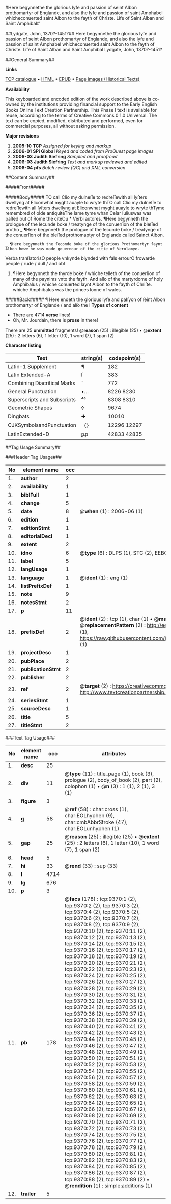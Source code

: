 #Here begynnethe the glorious lyfe and passion of seint Albon prothomartyr of Englande, and also the lyfe and passion of saint Amphabel whicheconuerted saint Albon to the fayth of Christe. Life of Saint Alban and Saint Amphibal#

##Lydgate, John, 1370?-1451?##
Here begynnethe the glorious lyfe and passion of seint Albon prothomartyr of Englande, and also the lyfe and passion of saint Amphabel whicheconuerted saint Albon to the fayth of Christe.
Life of Saint Alban and Saint Amphibal
Lydgate, John, 1370?-1451?

##General Summary##

**Links**

[TCP catalogue](http://www.ota.ox.ac.uk/tcp/)  • 
[HTML](http://tei.it.ox.ac.uk/tcp/Texts-HTML/free/A15/A15310.html)  • 
[EPUB](http://tei.it.ox.ac.uk/tcp/Texts-EPUB/free/A15/A15310.epub) • 
[Page images (Historical Texts)](https://data.historicaltexts.jisc.ac.uk/view?pubId=eebo-99844546e&pageId=eebo-99844546e-9370-1)

**Availability**

This keyboarded and encoded edition of the
	       work described above is co-owned by the institutions
	       providing financial support to the Early English Books
	       Online Text Creation Partnership. This Phase I text is
	       available for reuse, according to the terms of Creative
	       Commons 0 1.0 Universal. The text can be copied,
	       modified, distributed and performed, even for
	       commercial purposes, all without asking permission.

**Major revisions**

1. __2005-10__ __TCP__ *Assigned for keying and markup*
1. __2006-01__ __SPi Global__ *Keyed and coded from ProQuest page images*
1. __2006-03__ __Judith Siefring__ *Sampled and proofread*
1. __2006-03__ __Judith Siefring__ *Text and markup reviewed and edited*
1. __2006-04__ __pfs__ *Batch review (QC) and XML conversion*

##Content Summary##

#####Front#####

#####Body#####
TO call Clio my dulneſſe to redreſſewith all ſyſters dwellyng at Eliconwhat myght auayle to wryte thTO call Clio my dulneſſe to redreſſewith all ſyſters dwellyng at Eliconwhat myght auayle to wryte thTyme remembred of olde antiquiteThe ſame tyme whan Ceſar Iuliuswas was paſſed out of Rome the citeOu
      * Verbi autores.
¶Here begynneth the prologue of the ſecunde boke / treatynge of the conuerſion of the bleſſed protho
    _ ¶Here begynneth the prologue of the ſecunde boke / treatynge of the conuerſion of the bleſſed prothomaptyr of Englande called Sainct Albon.

    _ ¶Here begynneth the ſeconde boke of the glorious Prothomartyr ſaynt Albon howe he was made gouernour of the citie of Verolamye.
Verba tranſlatorisO people vnkynde blynded with fals errourO frowarde people / rude / dull / and obſ
1. ¶Here begynneth the thyrde boke / whiche telleth of the conuerſion of many of the paynims vnto the fayth. And alſo of the martyrdome of holy Amphibalus / whiche conuerted ſaynt Albon to the fayth of Chriſte. whiche Amphibalus was the princes ſonne of wales.

#####Back#####
¶ Here endeth the glorious lyfe and paſſyon of ſeint Albon prothomartyr of Englande / and alſo the l
**Types of content**

  * There are 4714 **verse** lines!
  * Oh, Mr. Jourdain, there is **prose** in there!

There are 25 **ommitted** fragments! 
 @__reason__ (25) : illegible (25)  •  @__extent__ (25) : 2 letters (6), 1 letter (10), 1 word (7), 1 span (2)

**Character listing**


|Text|string(s)|codepoint(s)|
|---|---|---|
|Latin-1 Supplement|¶|182|
|Latin Extended-A|ſ|383|
|Combining             Diacritical Marks|̄|772|
|General Punctuation|•…|8226 8230|
|Superscripts             and Subscripts|⁴⁶|8308 8310|
|Geometric Shapes|◊|9674|
|Dingbats|✚|10010|
|CJKSymbolsandPunctuation|〈〉|12296 12297|
|LatinExtended-D|ꝑꝓ|42833 42835|

##Tag Usage Summary##

###Header Tag Usage###

|No|element name|occ|attributes|
|---|---|---|---|
|1.|__author__|2||
|2.|__availability__|1||
|3.|__biblFull__|1||
|4.|__change__|5||
|5.|__date__|8| @__when__ (1) : 2006-06 (1)|
|6.|__edition__|1||
|7.|__editionStmt__|1||
|8.|__editorialDecl__|1||
|9.|__extent__|2||
|10.|__idno__|6| @__type__ (6) : DLPS (1), STC (2), EEBO-CITATION (1), PROQUEST (1), VID (1)|
|11.|__label__|5||
|12.|__langUsage__|1||
|13.|__language__|1| @__ident__ (1) : eng (1)|
|14.|__listPrefixDef__|1||
|15.|__note__|9||
|16.|__notesStmt__|2||
|17.|__p__|11||
|18.|__prefixDef__|2| @__ident__ (2) : tcp (1), char (1)  •  @__matchPattern__ (2) : ([0-9\-]+):([0-9IVX]+) (1), (.+) (1)  •  @__replacementPattern__ (2) : http://eebo.chadwyck.com/downloadtiff?vid=$1&page=$2 (1), https://raw.githubusercontent.com/textcreationpartnership/Texts/master/tcpchars.xml#$1 (1)|
|19.|__projectDesc__|1||
|20.|__pubPlace__|2||
|21.|__publicationStmt__|2||
|22.|__publisher__|2||
|23.|__ref__|2| @__target__ (2) : https://creativecommons.org/publicdomain/zero/1.0/ (1), http://www.textcreationpartnership.org/docs/. (1)|
|24.|__seriesStmt__|1||
|25.|__sourceDesc__|1||
|26.|__title__|5||
|27.|__titleStmt__|2||


###Text Tag Usage###

|No|element name|occ|attributes|
|---|---|---|---|
|1.|__desc__|25||
|2.|__div__|11| @__type__ (11) : title_page (1), book (3), prologue (2), body_of_book (2), part (2), colophon (1)  •  @__n__ (3) : 1 (1), 2 (1), 3 (1)|
|3.|__figure__|3||
|4.|__g__|58| @__ref__ (58) : char:cross (1), char:EOLhyphen (9), char:cmbAbbrStroke (47), char:EOLunhyphen (1)|
|5.|__gap__|25| @__reason__ (25) : illegible (25)  •  @__extent__ (25) : 2 letters (6), 1 letter (10), 1 word (7), 1 span (2)|
|6.|__head__|5||
|7.|__hi__|33| @__rend__ (33) : sup (33)|
|8.|__l__|4714||
|9.|__lg__|676||
|10.|__p__|3||
|11.|__pb__|178| @__facs__ (178) : tcp:9370:1 (2), tcp:9370:2 (2), tcp:9370:3 (2), tcp:9370:4 (2), tcp:9370:5 (2), tcp:9370:6 (2), tcp:9370:7 (2), tcp:9370:8 (2), tcp:9370:9 (2), tcp:9370:10 (2), tcp:9370:11 (2), tcp:9370:12 (2), tcp:9370:13 (2), tcp:9370:14 (2), tcp:9370:15 (2), tcp:9370:16 (2), tcp:9370:17 (2), tcp:9370:18 (2), tcp:9370:19 (2), tcp:9370:20 (2), tcp:9370:21 (2), tcp:9370:22 (2), tcp:9370:23 (2), tcp:9370:24 (2), tcp:9370:25 (2), tcp:9370:26 (2), tcp:9370:27 (2), tcp:9370:28 (2), tcp:9370:29 (2), tcp:9370:30 (2), tcp:9370:31 (2), tcp:9370:32 (2), tcp:9370:33 (2), tcp:9370:34 (2), tcp:9370:35 (2), tcp:9370:36 (2), tcp:9370:37 (2), tcp:9370:38 (2), tcp:9370:39 (2), tcp:9370:40 (2), tcp:9370:41 (2), tcp:9370:42 (2), tcp:9370:43 (2), tcp:9370:44 (2), tcp:9370:45 (2), tcp:9370:46 (2), tcp:9370:47 (2), tcp:9370:48 (2), tcp:9370:49 (2), tcp:9370:50 (2), tcp:9370:51 (2), tcp:9370:52 (2), tcp:9370:53 (2), tcp:9370:54 (2), tcp:9370:55 (2), tcp:9370:56 (2), tcp:9370:57 (2), tcp:9370:58 (2), tcp:9370:59 (2), tcp:9370:60 (2), tcp:9370:61 (2), tcp:9370:62 (2), tcp:9370:63 (2), tcp:9370:64 (2), tcp:9370:65 (2), tcp:9370:66 (2), tcp:9370:67 (2), tcp:9370:68 (2), tcp:9370:69 (2), tcp:9370:70 (2), tcp:9370:71 (2), tcp:9370:72 (2), tcp:9370:73 (2), tcp:9370:74 (2), tcp:9370:75 (2), tcp:9370:76 (2), tcp:9370:77 (2), tcp:9370:78 (2), tcp:9370:79 (2), tcp:9370:80 (2), tcp:9370:81 (2), tcp:9370:82 (2), tcp:9370:83 (2), tcp:9370:84 (2), tcp:9370:85 (2), tcp:9370:86 (2), tcp:9370:87 (2), tcp:9370:88 (2), tcp:9370:89 (2)  •  @__rendition__ (1) : simple:additions (1)|
|12.|__trailer__|5||
